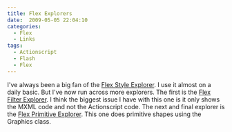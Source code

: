 ```yaml
---
title: Flex Explorers
date:  2009-05-05 22:04:10
categories:
  - Flex
  - Links
tags:
  - Actionscript
  - Flash
  - Flex
---
```


I've always been a big fan of the <a href="http://examples.adobe.com/flex3/consulting/styleexplorer/Flex3StyleExplorer.html" target="_blank">Flex Style Explorer</a>. I use it almost on a daily basic. But I've now run across more explorers. The first is the <a href="http://www.merhl.com/flex2_samples/filterExplorer/" target="_blank">Flex Filter Explorer</a>. I think the biggest issue I have with this one is it only shows the MXML code and not the Actionscript code. The next and final explorer is the <a href="http://www.flexibleexperiments.com/Flex/PrimitiveExplorer/Flex2PrimitiveExplorer.html" target="_blank">Flex Primitive Explorer</a>. This one does primitive shapes using the Graphics class.
